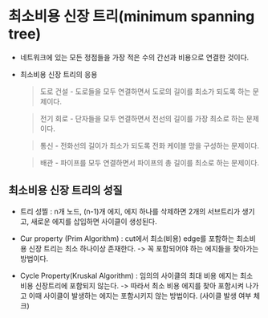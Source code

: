 # 최소비용 신장 트리(minimum spanning tree)

- 네트워크에 있는 모든 정점들을 가장 적은 수의 간선과 비용으로 연결한 것이다.


- 최소비용 신장 트리의 응용

    > 도로 건설 - 도로들을 모두 연결하면서 도로의 길이를 최소가 되도록 하는 문제이다.

    > 전기 회로 - 단자들을 모두 연결하면서 전선의 길이를 가장 최소로 하는 문제이다.

    > 통신 - 전화선의 길이가 최소가 되도록 전화 케이블 망을 구성하는 문제이다.

    > 배관 - 파이프를 모두 연결하면서 파이프의 총 길이를 최소로 하는 문제이다.




## 최소비용 신장 트리의 성질

- 트리 성찔 : n개 노드, (n-1)개 에지, 에지 하나를 삭제하면 2개의 서브트리가 생기고, 새로운 에지를 삽입하면 사이클이 생성된다.

- Cur property (Prim Algorithm) : cut에서 최소(비용) edge를 포함하는 최소비용 신장 트리는 최소 하나이상 존재한다. -> 꼭 포함되어야 하는 에지들을 찾아가는 방법이다.

- Cycle Property(Kruskal Algorithm) : 임의의 사이클의 최대 비용 에지는 최소 비용 신장트리에 포함되지 않는다. -> 따라서 최소 비용 에지를 찾아 포함시켜 나가고 이때 사이클이 발생하는 에지는 포함시키지 않는 방법이다. (사이클 발생 여부 체크)